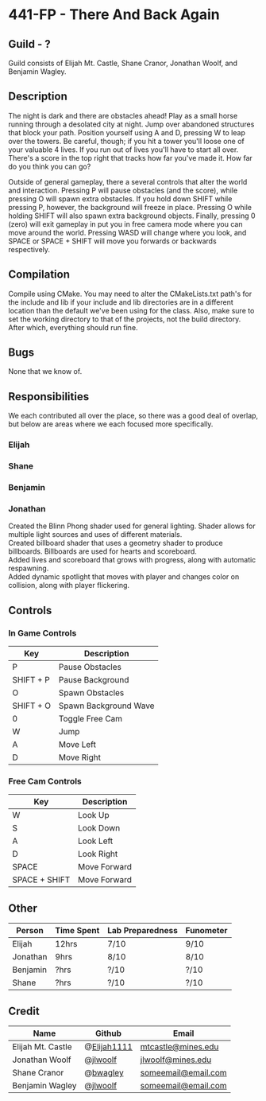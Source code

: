 # 441-FP - There And Back Again
## Guild - ?

Guild consists of Elijah Mt. Castle, Shane Cranor, Jonathan Woolf, and Benjamin Wagley.

## Description

The night is dark and there are obstacles ahead! Play as a small horse running through a desolated city at night. Jump over abandoned structures that block your path. Position yourself using A and D, pressing W to leap over the towers. Be careful, though; if you hit a tower you'll loose one of your valuable 4 lives. If you run out of lives you'll have to start all over. There's a score in the top right that tracks how far you've made it. How far do you think you can go?

Outside of general gameplay, there a several controls that alter the world and interaction. Pressing P will pause obstacles (and the score), while pressing O will spawn extra obstacles. If you hold down SHIFT while pressing P, however, the background will freeze in place. Pressing O while holding SHIFT will also spawn extra background objects. Finally, pressing 0 (zero) will exit gameplay in put you in free camera mode where you can move around the world. Pressing WASD will change where you look, and SPACE or SPACE + SHIFT will move you forwards or backwards respectively.

## Compilation

Compile using CMake. You may need to alter the CMakeLists.txt path's for the include and lib if your include and lib directories are in a different location than the default we've been using for the class. Also, make sure to set the working directory to that of the projects, not the build directory. After which, everything should run fine.

## Bugs
None that we know of.

## Responsibilities
We each contributed all over the place, so there was a good deal of overlap, but below are areas where we each focused more specifically.
### Elijah
### Shane
### Benjamin
### Jonathan
Created the Blinn Phong shader used for general lighting. Shader allows for multiple light sources and uses of different materials. \
Created billboard shader that uses a geometry shader to produce billboards. Billboards are used for hearts and scoreboard. \
Added lives and scoreboard that grows with progress, along with automatic respawning. \
Added dynamic spotlight that moves with player and changes color on collision, along with player flickering.

## Controls
### In Game Controls
| Key       | Description           |
| --------- | --------------------- |
| P         | Pause Obstacles       |
| SHIFT + P | Pause Background      |
| O         | Spawn Obstacles       |
| SHIFT + O | Spawn Background Wave |
| 0         | Toggle Free Cam       |
| W         | Jump                  |
| A         | Move Left             |
| D         | Move Right            |

### Free Cam Controls
| Key           | Description  |
| ------------- | ------------ |
| W             | Look Up      |
| S             | Look Down    |
| A             | Look Left    |
| D             | Look Right   |
| SPACE         | Move Forward |
| SPACE + SHIFT | Move Forward |

## Other
| Person   | Time Spent | Lab Preparedness | Funometer |
| -------- | ---------- | ---------------- | --------- |
| Elijah   | 12hrs       | 7/10            | 9/10      |
| Jonathan | 9hrs       | 8/10             | 8/10      |
| Benjamin | ?hrs       | ?/10             | ?/10      |
| Shane    | ?hrs       | ?/10             | ?/10      |

## Credit
| Name              | Github                                       | Email               |
| ----------------- | -------------------------------------------- | ------------------- |
| Elijah Mt. Castle | @[Elijah1111](https://github.com/Elijah1111) | mtcastle@mines.edu  |
| Jonathan Woolf    | @[jlwoolf](https://github.com/jlwoolf)       | jlwoolf@mines.edu   |
| Shane Cranor      | @[bwagley](https://github.com/bwagley)       | someemail@email.com |
| Benjamin Wagley   | @[jlwoolf](https://github.com/jlwoolf)       | someemail@email.com |




